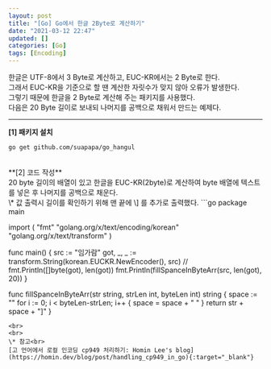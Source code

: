 ```yaml
---
layout: post
title: "[Go] Go에서 한글 2Byte로 계산하기"
date: "2021-03-12 22:47"
updated: []
categories: [Go]
tags: [Encoding]
---
```


한글은 UTF-8에서 3 Byte로 계산하고, EUC-KR에서는 2 Byte로 한다.<br>
그래서 EUC-KR을 기준으로 할 땐 계산한 자릿수가 맞지 않아 오류가 발생한다.<br>
그렇기 때문에 한글을 2 Byte로 계산해 주는 패키지를 사용했다.<br>
다음은 20 Byte 길이로 보내되 나머지를 공백으로 채워서 만드는 예제다.

---

**[1] 패키지 설치**
```bash
go get github.com/suapapa/go_hangul
```
<br>
**[2] 코드 작성**<br>
20 byte 길이의 배열이 있고 한글을 EUC-KR(2byte)로 계산하여 byte 배열에 텍스트를 넣은 후 나머지를 공백으로 채운다.<br>
\* 값 출력시 길이를 확인하기 위해 맨 끝에 \] 를 추가로 출력했다.
```go
package main

import (
	"fmt"
	"golang.org/x/text/encoding/korean"
	"golang.org/x/text/transform"
)

func main() {
	src := "임가람"
	got, _, _ := transform.String(korean.EUCKR.NewEncoder(), src)
	// fmt.Println([]byte(got), len(got))
	fmt.Println(fillSpanceInByteArr(src, len(got), 20))
}

func fillSpanceInByteArr(str string, strLen int, byteLen int) string {
	space := ""
	for i := 0; i < byteLen-strLen; i++ {
		space = space + " "
    }
	return str + space + "]"
}
```
<br>
<br>
\* 참고<br>
[고 언어에서 로컬 인코딩 cp949 처리하기: Homin Lee's blog](https://homin.dev/blog/post/handling_cp949_in_go){:target="_blank"}